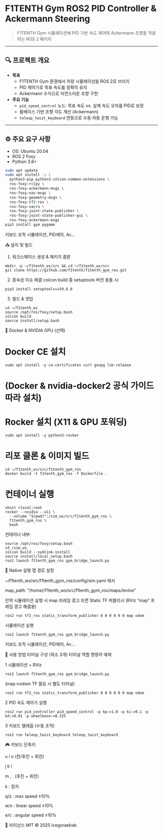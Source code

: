 # F1TENTH Gym ROS2 PID Controller & Ackermann Steering

> F1TENTH Gym 시뮬레이션에 PID 기반 속도 제어와 Ackermann 조향을 적용하는 ROS 2 패키지

---

## 🔍 프로젝트 개요

- **목표**  
  - F1TENTH Gym 환경에서 차량 시뮬레이션을 ROS 2로 브리지  
  - PID 제어기로 목표 속도를 정확히 유지  
  - Ackermann 수식으로 자연스러운 조향 구현  
- **주요 기능**  
  - `pid_speed_control` 노드: 목표 속도 vs. 실제 속도 오차를 PID로 보정  
  - 휠베이스 기반 조향 각도 계산 (Ackermann)  
  - `teleop_twist_keyboard` 연동으로 수동·자동 운행 가능  

---

## ⚙️ 주요 요구 사항

- OS: Ubuntu 20.04  
- ROS 2 Foxy  
- Python 3.8+  

```bash
sudo apt update
sudo apt install -y \
  python3-pip python3-colcon-common-extensions \
  ros-foxy-rclpy \
  ros-foxy-ackermann-msgs \
  ros-foxy-nav-msgs \
  ros-foxy-geometry-msgs \
  ros-foxy-tf2-ros \
  ros-foxy-xacro \
  ros-foxy-joint-state-publisher \
  ros-foxy-joint-state-publisher-gui \
  ros-foxy-ackermann-msgs
pip3 install gym pygame
```
키보드 조작 시뮬레이션, PID제어, Ac…

📥 설치 및 빌드
1. 워크스페이스 생성 & 패키지 클론
```
mkdir -p ~/f1tenth_ws/src && cd ~/f1tenth_ws/src
git clone https://github.com/f1tenth/f1tenth_gym_ros.git
```

2. 종속성 이슈 해결
colcon build 중 setuptools 버전 충돌 시:

```
pip3 install setuptools==59.6.0
```

3. 빌드 & 셋업
```
cd ~/f1tenth_ws
source /opt/ros/foxy/setup.bash
colcon build
source install/setup.bash
```

🐳 Docker & NVIDIA GPU (선택)
# Docker CE 설치
```
sudo apt install -y ca-certificates curl gnupg lsb-release
```
# (Docker & nvidia-docker2 공식 가이드 따라 설치)

# Rocker 설치 (X11 & GPU 포워딩)
```
sudo apt install -y python3-rocker
```
# 리포 클론 & 이미지 빌드
```
cd ~/f1tenth_ws/src/f1tenth_gym_ros
docker build -t f1tenth_gym_ros -f Dockerfile .
```
# 컨테이너 실행
```
xhost +local:root
rocker --nvidia --x11 \
  --volume "$(pwd)":/sim_ws/src/f1tenth_gym_ros \
  f1tenth_gym_ros \
  bash
```
컨테이너 내부:
```
source /opt/ros/foxy/setup.bash
cd /sim_ws
colcon build --symlink-install
source install/local_setup.bash
ros2 launch f1tenth_gym_ros gym_bridge_launch.py
```
🏃 Native 실행
맵 경로 설정

~/f1tenth_ws/src/f1tenth_gym_ros/config/sim.yaml 에서


map_path: "/home/<user>/f1tenth_ws/src/f1tenth_gym_ros/maps/levine"


만약 시뮬레이션 실행 시 map 프레임 경고 뜨면
Static TF 퍼블리시 (RViz “map” 프레임 경고 해결용)
```
ros2 run tf2_ros static_transform_publisher 0 0 0 0 0 0 map odom
```

시뮬레이션 실행
```
ros2 launch f1tenth_gym_ros gym_bridge_launch.py
```
키보드 조작 시뮬레이션, PID제어, Ac…

🚀 사용 방법
터미널 구성 (최소 3개)
터미널	역할	명령어 예제

1	시뮬레이션 + RViz	
```
ros2 launch f1tenth_gym_ros gym_bridge_launch.py
```
(map→odom TF 필요 시 별도 터미널)	
```
ros2 run tf2_ros static_transform_publisher 0 0 0 0 0 0 map odom
```
2	PID 속도 제어기 실행	
```
ros2 run pid_controller pid_speed_control -p kp:=1.0 -p ki:=0.1 -p kd:=0.01 -p wheelbase:=0.325
```
3	키보드 텔레옵 (수동 조작)	
```
ros2 run teleop_twist_keyboard teleop_twist_keyboard
```


🎮 키보드 단축키

   u    i    o        (전/후진 + 회전)
   
   j    k    l
   
   m    ,    .        (후진 + 회전)
   
k : 정지

q/z : max speed ±10%

w/x : linear speed ±10%

e/c : angular speed ±10%



📄 라이선스
MIT © 2025 icegoraebab
